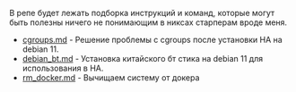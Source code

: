 В репе будет лежать подборка инструкций и команд, которые могут быть полезны ничего не понимающим в никсах старперам вроде меня.

* [cgroups.md](https://github.com/pr0phe/smarthome-homeserver-manuals/blob/main/cgroups.md) - Решение проблемы с cgroups после установки HA на debian 11.
* [debian_bt.md](https://github.com/pr0phe/smarthome-homeserver-manuals/blob/main/debian_bt.md) - Установка китайского бт стика на debian 11 для использования в HA.
* [rm_docker.md](https://github.com/pr0phe/smarthome-homeserver-manuals/blob/main/rm_docker.md) - Вычищаем систему от докера